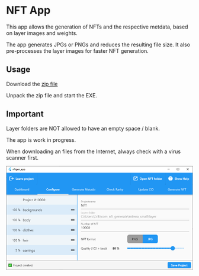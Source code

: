 # NFT App

This app allows the generation of NFTs and the respective metdata, based on layer images and weights.

The app generates JPGs or PNGs and reduces the resulting file size. It also pre-processes the layer images for faster NFT generation.

## Usage


Download the [zip file](https://github.com/xErik/nft_app_exe/raw/main/nftgen_app.zip)

Unpack the zip file and start the EXE.

## Important

Layer folders are NOT allowed to have an empty space / blank.

The app is work in progress.

When downloading an files from the Internet, always check with a virus scanner first.

![Screenshot](screenshot.png "Screenshot")
